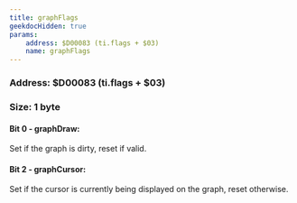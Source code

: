 ```yaml
---
title: graphFlags
geekdocHidden: true
params:
    address: $D00083 (ti.flags + $03)
    name: graphFlags
---
```


### Address: $D00083 (ti.flags + $03)

### Size: 1 byte

#### Bit 0 - graphDraw:
Set if the graph is dirty, reset if valid.

#### Bit 2 - graphCursor:
Set if the cursor is currently being displayed on the graph, reset otherwise.
